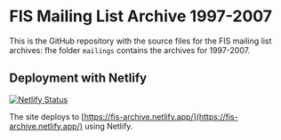 # FIS Mailing List Archive 1997-2007


This is the GitHub repository with the source files for the FIS mailing list archives: fhe folder `mailings` contains
the archives for 1997-2007.

## Deployment with Netlify

[![Netlify Status](https://api.netlify.com/api/v1/badges/1f57fbd2-4e89-49bd-9b2d-5124d790fef3/deploy-status)](https://app.netlify.com/sites/fis-archive/deploys)

The site deploys to [https://fis-archive.netlify.app/](https://fis-archive.netlify.app/) using Netlify.
